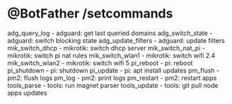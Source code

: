 # @BotFather /setcommands

adg_query_log - adguard: get last queried domains
adg_switch_state - adguard: switch blocking state
adg_update_filters - adguard: update filters
mik_switch_dhcp - mikrotik: switch dhcp server
mik_switch_nat_pi - mikrotik: switch pi nat rules
mik_switch_wlan1 - mikrotik: switch wifi 2.4
mik_switch_wlan2 - mikrotik: switch wifi 5
pi_reboot - pi: reboot
pi_shutdown - pi: shutdown
pi_update - pi: apt install updates
pm_flush - pm2: flush logs
pm_log - pm2: print logs
pm_restart - pm2: restart apps
tools_parse - tools: run magnet parser
tools_update - tools: git pull node apps updates
